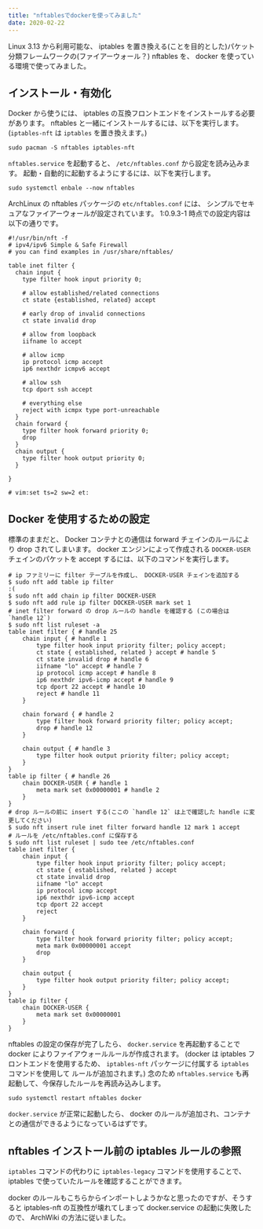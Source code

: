 ```yaml
---
title: "nftablesでdockerを使ってみました"
date: 2020-02-22
---
```


Linux 3.13 から利用可能な、 iptables を置き換える(ことを目的とした)パケット分類フレームワークの(ファイアーウォール？)
nftables を、 docker を使っている環境で使ってみました。

## インストール・有効化

Docker から使うには、 iptables の互換フロントエンドをインストールする必要があります。
nftables と一緒にインストールするには、以下を実行します。
(`iptables-nft` は `iptables` を置き換えます。)

```shell script
sudo pacman -S nftables iptables-nft
```

`nftables.service` を起動すると、 `/etc/nftables.conf` から設定を読み込みます。
起動・自動的に起動するようにするには、以下を実行します。

```shell script
sudo systemctl enbale --now nftables
```

ArchLinux の nftables パッケージの `etc/nftables.conf` には、
シンプルでセキュアなファイアーウォールが設定されています。
1:0.9.3-1 時点での設定内容は以下の通りです。

```text
#!/usr/bin/nft -f
# ipv4/ipv6 Simple & Safe Firewall
# you can find examples in /usr/share/nftables/

table inet filter {
  chain input {
    type filter hook input priority 0;

    # allow established/related connections
    ct state {established, related} accept

    # early drop of invalid connections
    ct state invalid drop

    # allow from loopback
    iifname lo accept

    # allow icmp
    ip protocol icmp accept
    ip6 nexthdr icmpv6 accept

    # allow ssh
    tcp dport ssh accept

    # everything else
    reject with icmpx type port-unreachable
  }
  chain forward {
    type filter hook forward priority 0;
    drop
  }
  chain output {
    type filter hook output priority 0;
  }

}

# vim:set ts=2 sw=2 et:
```

## Docker を使用するための設定

標準のままだと、 Docker コンテナとの通信は forward チェインのルールにより drop されてしまいます。
docker エンジンによって作成される `DOCKER-USER` チェインのパケットを accept するには、以下のコマンドを実行します。

```shell script
# ip ファミリーに filter テーブルを作成し、 DOCKER-USER チェインを追加する
$ sudo nft add table ip filter                                                                                                                                                                          :(
$ sudo nft add chain ip filter DOCKER-USER
$ sudo nft add rule ip filter DOCKER-USER mark set 1
# inet filter forward の drop ルールの handle を確認する (この場合は `handle 12`)
$ sudo nft list ruleset -a
table inet filter { # handle 25
	chain input { # handle 1
		type filter hook input priority filter; policy accept;
		ct state { established, related } accept # handle 5
		ct state invalid drop # handle 6
		iifname "lo" accept # handle 7
		ip protocol icmp accept # handle 8
		ip6 nexthdr ipv6-icmp accept # handle 9
		tcp dport 22 accept # handle 10
		reject # handle 11
	}

	chain forward { # handle 2
		type filter hook forward priority filter; policy accept;
		drop # handle 12
	}

	chain output { # handle 3
		type filter hook output priority filter; policy accept;
	}
}
table ip filter { # handle 26
	chain DOCKER-USER { # handle 1
		meta mark set 0x00000001 # handle 2
	}
}
# drop ルールの前に insert する(ここの `handle 12` は上で確認した handle に変更してください)
$ sudo nft insert rule inet filter forward handle 12 mark 1 accept
# ルールを /etc/nftables.conf に保存する
$ sudo nft list ruleset | sudo tee /etc/nftables.conf 
table inet filter {
	chain input {
		type filter hook input priority filter; policy accept;
		ct state { established, related } accept
		ct state invalid drop
		iifname "lo" accept
		ip protocol icmp accept
		ip6 nexthdr ipv6-icmp accept
		tcp dport 22 accept
		reject
	}

	chain forward {
		type filter hook forward priority filter; policy accept;
		meta mark 0x00000001 accept
		drop
	}

	chain output {
		type filter hook output priority filter; policy accept;
	}
}
table ip filter {
	chain DOCKER-USER {
		meta mark set 0x00000001
	}
}
```

nftables の設定の保存が完了したら、 `docker.service` を再起動することで
docker によりファイアウォールルールが作成されます。
(docker は iptables フロントエンドを使用するため、 `iptables-nft` パッケージに付属する `iptables` コマンドを使用して
ルールが追加されます。)
念のため `nftables.service` も再起動して、今保存したルールを再読み込みします。

`sudo systemctl restart nftables docker`

`docker.service` が正常に起動したら、 docker のルールが追加され、コンテナとの通信ができるようになっているはずです。

## nftables インストール前の iptables ルールの参照

`iptables` コマンドの代わりに `iptables-legacy` コマンドを使用することで、
iptables で使っていたルールを確認することができます。

docker のルールもこちらからインポートしようかなと思ったのですが、そうすると iptables-nft の互換性が壊れてしまって
docker.service の起動に失敗したので、 ArchWiki の方法に従いました。
